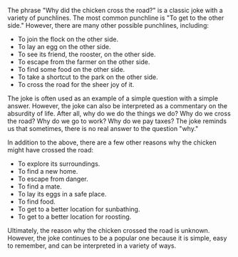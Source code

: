 The phrase "Why did the chicken cross the road?" is a classic joke with a variety of punchlines. The most common punchline is "To get to the other side." However, there are many other possible punchlines, including:

* To join the flock on the other side.
* To lay an egg on the other side.
* To see its friend, the rooster, on the other side.
* To escape from the farmer on the other side.
* To find some food on the other side.
* To take a shortcut to the park on the other side.
* To cross the road for the sheer joy of it.

The joke is often used as an example of a simple question with a simple answer. However, the joke can also be interpreted as a commentary on the absurdity of life. After all, why do we do the things we do? Why do we cross the road? Why do we go to work? Why do we pay taxes? The joke reminds us that sometimes, there is no real answer to the question "why."

In addition to the above, there are a few other reasons why the chicken might have crossed the road:

* To explore its surroundings.
* To find a new home.
* To escape from danger.
* To find a mate.
* To lay its eggs in a safe place.
* To find food.
* To get to a better location for sunbathing.
* To get to a better location for roosting.

Ultimately, the reason why the chicken crossed the road is unknown. However, the joke continues to be a popular one because it is simple, easy to remember, and can be interpreted in a variety of ways.